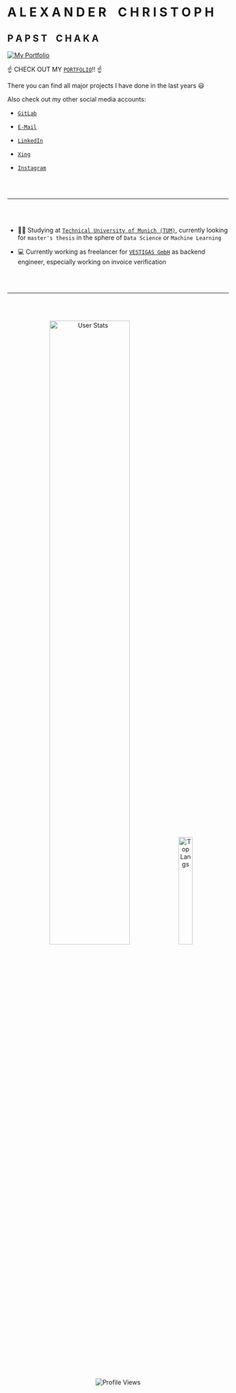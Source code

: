 # A L E X A N D E R &nbsp;&nbsp; C H R I S T O P H

## P A P S T &nbsp;&nbsp; C H A K A

<a href = "https://papstchaka.github.io/myportfolio/" target = "_blank" style="align : center; padding : 20px 0px 20px 0px;">
    <img src="assets/portfolio.gif" alt="My Portfolio"/>
</a>

:point_up: CHECK OUT MY [`PORTFOLIO`](https://papstchaka.github.io/myportfolio/)!! :point_up:

There you can find all major projects I have done in the last years :smiley:

Also check out my other social media accounts:

- [`GitLab`](https://gitlab.com/papstchaka)

- [`E-Mail`](mailto:alexander.christoph@tum.de)

- [`LinkedIn`](https://www.linkedin.com/in/alex-christoph/)

- [`Xing`](https://www.xing.com/profile/Alexander_Christoph10)

- [`Instagram`](https://z-p42.www.instagram.com/papstchaka/)

<br></br>

----

<br></br>

- :man_student: Studying at [`Technical University of Munich (TUM)`](https://www.tum.de/en/), currently looking for `master's thesis` in the sphere of `Data Science` or `Machine Learning`

- :computer: Currently working as freelancer for [`VESTIGAS GmbH`](https://vestigas.com/) as backend engineer, especially working on invoice verification

<br></br>

----

<br></br>

<p align="center">
  <img alt="User Stats" src="https://github-readme-stats.vercel.app/api?username=papstchaka&&show_icons=true&&theme=dark&&include_all_commits=true&&count_private=true" width="60.25%"/>
  <img alt="Top Langs" src="https://github-readme-stats.vercel.app/api/top-langs/?username=papstchaka&&theme=dark&&hide=jupyter%20notebook" width="25%"/>
  <br></br>
  <br></br>
  <img alt="Profile Views" src="https://komarev.com/ghpvc/?username=papstchaka&style=for-the-badge">
</p>


<!-- https://www.webfx.com/tools/emoji-cheat-sheet/ -->
